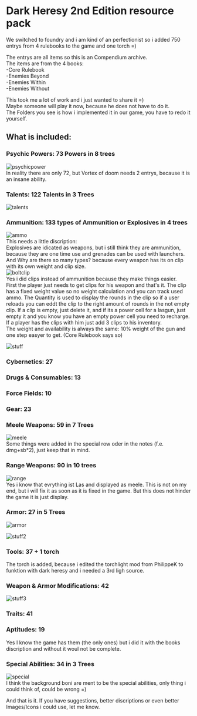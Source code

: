 # Dark Heresy 2nd Edition resource pack

We switched to foundry and i am kind of an perfectionist so i added 750 entrys from 4 rulebooks to the game and one torch =)<p>

The entrys are all items so this is an Compendium archive.<br>
The items are from the 4 books:<br>
-Core Rulebook<br>
-Enemies Beyond<br>
-Enemies Within<br>
-Enemies Without<br>

This took me a lot of work and i just wanted to share it =)<br>
Maybe someone will play it now, because he does not have to do it.<br>
The Folders you see is how i implemented it in our game, you have to redo it yourself.
## What is included:
### Psychic Powers: 73 Powers in 8 trees
![psychicpower](https://user-images.githubusercontent.com/84198011/118661294-448ba000-b7ef-11eb-9108-bc531517112b.PNG)<br>
In reality there are only 72, but Vortex of doom needs 2 entrys, because it is an insane ability.

### Talents: 122 Talents in 3 Trees
![talents](https://user-images.githubusercontent.com/84198011/118661940-e612f180-b7ef-11eb-978d-1822b5f11dcf.PNG)

### Ammunition: 133 types of Ammunition or Explosives in 4 trees
![ammo](https://user-images.githubusercontent.com/84198011/118662689-7f420800-b7f0-11eb-9fd2-b4a09f2c2c2f.PNG)<br>
This needs a little discription:<br>
Explosives are idicated as weapons, but i still think they are ammunition, because they are one time use and grenades can be used with launchers.
And Why are there so many types? because every weapon has its on clip with its own weight and clip size.<br>
![boltclip](https://user-images.githubusercontent.com/84198011/118663244-f4add880-b7f0-11eb-8bd4-e498dc115fcf.PNG)<br>
Yes i did clips instead of ammunition because they make things easier.<br>
First the player just needs to get clips for his weapon and that's it. The clip has a fixed weight value so no weight calculation and you can track used ammo.
The Quantity is used to display the rounds in the clip so if a user reloads you can eddt the clip to the right amount of rounds in the not empty clip.
If a clip is empty, just delete it, and if its a power cell for a lasgun, just empty it and you know you have an empty power cell you need to recharge.
If a player has the clips with him just add 3 clips to his inventory.<br>
The weight and availability is always the same: 10% weight of the gun and one step easyer to get. (Core Rulebook says so)<p>
![stuff](https://user-images.githubusercontent.com/84198011/118664797-0f348180-b7f2-11eb-9951-25d46e94b465.PNG)

### Cybernetics: 27
### Drugs & Consumables: 13
### Force Fields: 10
### Gear: 23
### Meele Weapons: 59 in 7 Trees
![meele](https://user-images.githubusercontent.com/84198011/118665500-a4d01100-b7f2-11eb-9cf1-b9314579997c.PNG)<br>
Some things were added in the special row oder in the notes (f.e. dmg+sb*2), just keep that in mind.
### Range Weapons: 90 in 10 trees
![range](https://user-images.githubusercontent.com/84198011/118667064-f5943980-b7f3-11eb-8f77-17aba792ec03.PNG)<br>
Yes i know that evrything ist Las and displayed as meele. This is not on my end, but i will fix it as soon as it is fixed in the game.
But this does not hinder the game it is just display.
### Armor: 27 in 5 Trees
![armor](https://user-images.githubusercontent.com/84198011/118667691-8408bb00-b7f4-11eb-87b4-2833c5439beb.PNG)<p>
![stuff2](https://user-images.githubusercontent.com/84198011/118667942-b4505980-b7f4-11eb-96af-bcb9966b490b.PNG)
### Tools: 37 + 1 torch
The torch is added, because i edited the torchlight mod from PhilippeK to funktion with dark heresy and i needed a 3rd ligh source.
### Weapon & Armor Modifications: 42
![stuff3](https://user-images.githubusercontent.com/84198011/118668717-6a1ba800-b7f5-11eb-8a92-47896e9b681b.PNG)
### Traits: 41
### Aptitudes: 19
Yes I know the game has them (the only ones) but i did it with the books discription and without it woul not be complete.
### Special Abilities: 34 in 3 Trees
![special](https://user-images.githubusercontent.com/84198011/118669077-bd8df600-b7f5-11eb-9339-72e4cb4ae43e.PNG)<br>
I think the background boni are ment to be the special abilities, only thing i could think of, could be wrong =)

And that is it. If you have suggestions, better discriptions or even better Images/Icons i could use, let me know.



